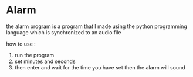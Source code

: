 # Alarm

the alarm program is a program that I made using the python programming language which is synchronized to an audio file

how to use :

1. run the program
2. set minutes and seconds
3. then enter and wait for the time you have set then the alarm will sound
